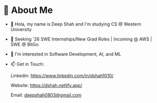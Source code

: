 # 💫 About Me

- 👋 Hola, my name is Deep Shah and I'm studying CS @ Western University
  
- 🔭 Seeking '26 SWE Internships/New Grad Roles | Incoming @ AWS | SWE @ BitGo

- 👀 I'm interested in Software Development, AI, and ML

- 📫 Get in Touch:

     Linkedin: https://www.linkedin.com/in/dshah1010/
  
     Website: https://dshah.netlify.app/
  
     Email: deepshah0803@gmail.com
